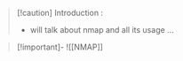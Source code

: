 
>[!caution] Introduction :
>- will talk about nmap and all its usage ...


>[!important]- ![[NMAP]]


